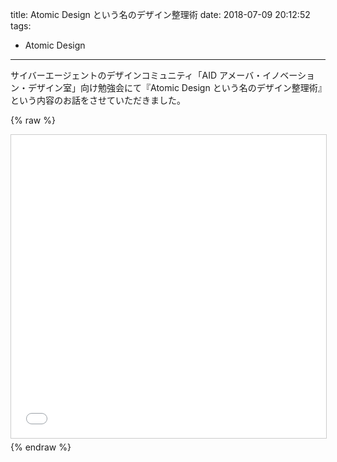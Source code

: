 title: Atomic Design という名のデザイン整理術
date: 2018-07-09 20:12:52
tags:
  - Atomic Design
---

サイバーエージェントのデザインコミュニティ「AID アメーバ・イノベーション・デザイン室」向け勉強会にて『Atomic Design という名のデザイン整理術』という内容のお話をさせていただきました。

{% raw %}
<iframe src="//www.slideshare.net/slideshow/embed_code/key/5FVjxzZFxREeeA" width="595" height="485" frameborder="0" marginwidth="0" marginheight="0" scrolling="no" style="border:1px solid #CCC; border-width:1px; margin-bottom:5px; max-width: 100%;" allowfullscreen> </iframe>
{% endraw %}